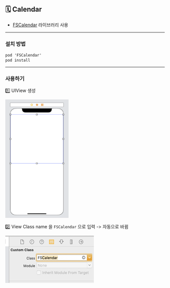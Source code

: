 ## 🗓 Calendar 
- [FSCalendar](https://github.com/WenchaoD/FSCalendar) 라이브러리 사용 

---

### 설치 방법
```
pod 'FSCalendar'
pod install 
```

---

### 사용하기
1️⃣ UIView 생성

<img src="./screenshots/calendar01.png" width="200" height="375">

2️⃣ View Class name 을 ```FSCalendar``` 으로 입력 -> 자동으로 바뀜

<img src="./screenshots/calendar02.png" width="280" height="150">
